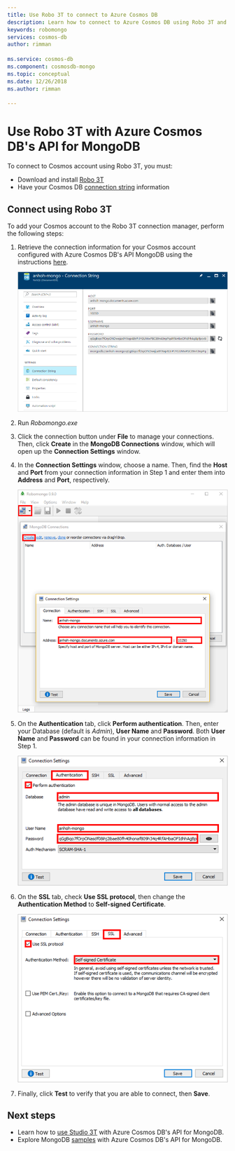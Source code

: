 ```yaml
---
title: Use Robo 3T to connect to Azure Cosmos DB
description: Learn how to connect to Azure Cosmos DB using Robo 3T and Azure Cosmos DB's API for MongoDB
keywords: robomongo
services: cosmos-db
author: rimman

ms.service: cosmos-db
ms.component: cosmosdb-mongo
ms.topic: conceptual
ms.date: 12/26/2018
ms.author: rimman

---
```

# Use Robo 3T with Azure Cosmos DB's API for MongoDB

To connect to Cosmos account using Robo 3T, you must:

* Download and install [Robo 3T](https://robomongo.org/)
* Have your Cosmos DB [connection string](connect-mongodb-account.md) information

## Connect using Robo 3T
To add your Cosmos account to the Robo 3T connection manager, perform the following steps:

1. Retrieve the connection information for your Cosmos account configured with Azure Cosmos DB's API MongoDB using the instructions [here](connect-mongodb-account.md).

    ![Screen shot of the connection string blade](./media/mongodb-robomongo/connectionstringblade.png)
2. Run *Robomongo.exe*

3. Click the connection button under **File** to manage your connections. Then, click **Create** in the **MongoDB Connections** window, which will open up the **Connection Settings** window.

4. In the **Connection Settings** window, choose a name. Then, find the **Host** and **Port** from your connection information in Step 1 and enter them into **Address** and **Port**, respectively.

    ![Screen shot of the Robomongo Manage Connections](./media/mongodb-robomongo/manageconnections.png)
5. On the **Authentication** tab, click **Perform authentication**. Then, enter your Database (default is *Admin*), **User Name** and **Password**.
Both **User Name** and **Password** can be found in your connection information in Step 1.

    ![Screen shot of the Robomongo Authentication Tab](./media/mongodb-robomongo/authentication.png)
6. On the **SSL** tab, check **Use SSL protocol**, then change the **Authentication Method** to **Self-signed Certificate**.

    ![Screen shot of the Robomongo SSL Tab](./media/mongodb-robomongo/SSL.png)
7. Finally, click **Test** to verify that you are able to connect, then **Save**.

## Next steps

- Learn how to [use Studio 3T](mongodb-mongochef.md) with Azure Cosmos DB's API for MongoDB.
- Explore MongoDB [samples](mongodb-samples.md) with Azure Cosmos DB's API for MongoDB.

